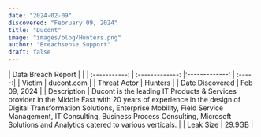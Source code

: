 ```yaml
---
date: "2024-02-09"
discovered: "February 09, 2024"
title: "Ducont"
image: "images/blog/Hunters.png"
author: "Breachsense Support"
draft: false
---
```


| Data Breach Report           |              | 
| :-----------: | :-------------:     |:-------------:    | :-----:|
| Victim      | ducont.com      | 
| Threat Actor      | Hunters      | 
| Date Discovered      | Feb 09, 2024      | 
| Description      | Ducont is the leading IT Products & Services provider in the Middle East with 20 years of experience in the design of Digital Transformation Solutions, Enterprise Mobility, Field Service Management, IT Consulting, Business Process Consulting, Microsoft Solutions and Analytics catered to various verticals.      | 
| Leak Size      | 29.9GB      | 

